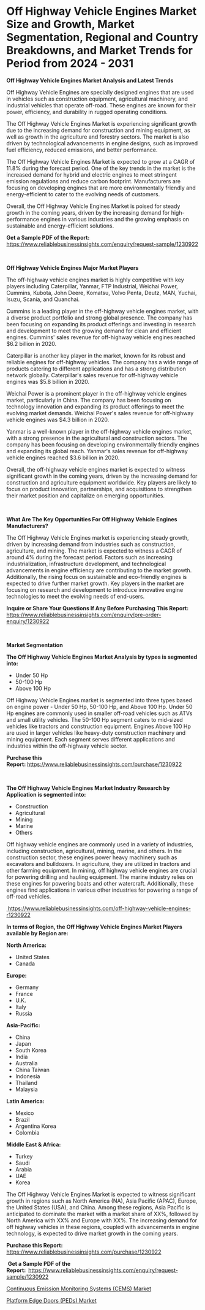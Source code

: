 <p><h1>Off Highway Vehicle Engines Market Size and Growth, Market Segmentation, Regional and Country Breakdowns, and Market Trends for Period from 2024 -  2031</h1></p><p><strong>Off Highway Vehicle Engines Market Analysis and Latest Trends</strong></p>
<p><p>Off Highway Vehicle Engines are specially designed engines that are used in vehicles such as construction equipment, agricultural machinery, and industrial vehicles that operate off-road. These engines are known for their power, efficiency, and durability in rugged operating conditions.</p><p>The Off Highway Vehicle Engines Market is experiencing significant growth due to the increasing demand for construction and mining equipment, as well as growth in the agriculture and forestry sectors. The market is also driven by technological advancements in engine designs, such as improved fuel efficiency, reduced emissions, and better performance. </p><p>The Off Highway Vehicle Engines Market is expected to grow at a CAGR of 11.8% during the forecast period. One of the key trends in the market is the increased demand for hybrid and electric engines to meet stringent emission regulations and reduce carbon footprint. Manufacturers are focusing on developing engines that are more environmentally friendly and energy-efficient to cater to the evolving needs of customers.</p><p>Overall, the Off Highway Vehicle Engines Market is poised for steady growth in the coming years, driven by the increasing demand for high-performance engines in various industries and the growing emphasis on sustainable and energy-efficient solutions.</p></p>
<p><strong>Get a Sample PDF of the Report:&nbsp;</strong> <a href="https://www.reliablebusinessinsights.com/enquiry/request-sample/1230922">https://www.reliablebusinessinsights.com/enquiry/request-sample/1230922</a></p>
<p>&nbsp;</p>
<p><strong>Off Highway Vehicle Engines Major Market Players</strong></p>
<p><p>The off-highway vehicle engines market is highly competitive with key players including Caterpillar, Yanmar, FTP Industrial, Weichai Power, Cummins, Kubota, John Deere, Komatsu, Volvo Penta, Deutz, MAN, Yuchai, Isuzu, Scania, and Quanchai. </p><p>Cummins is a leading player in the off-highway vehicle engines market, with a diverse product portfolio and strong global presence. The company has been focusing on expanding its product offerings and investing in research and development to meet the growing demand for clean and efficient engines. Cummins' sales revenue for off-highway vehicle engines reached $6.2 billion in 2020.</p><p>Caterpillar is another key player in the market, known for its robust and reliable engines for off-highway vehicles. The company has a wide range of products catering to different applications and has a strong distribution network globally. Caterpillar's sales revenue for off-highway vehicle engines was $5.8 billion in 2020.</p><p>Weichai Power is a prominent player in the off-highway vehicle engines market, particularly in China. The company has been focusing on technology innovation and expanding its product offerings to meet the evolving market demands. Weichai Power's sales revenue for off-highway vehicle engines was $4.3 billion in 2020.</p><p>Yanmar is a well-known player in the off-highway vehicle engines market, with a strong presence in the agricultural and construction sectors. The company has been focusing on developing environmentally friendly engines and expanding its global reach. Yanmar's sales revenue for off-highway vehicle engines reached $3.6 billion in 2020.</p><p>Overall, the off-highway vehicle engines market is expected to witness significant growth in the coming years, driven by the increasing demand for construction and agriculture equipment worldwide. Key players are likely to focus on product innovation, partnerships, and acquisitions to strengthen their market position and capitalize on emerging opportunities.</p></p>
<p>&nbsp;</p>
<p><strong>What Are The Key Opportunities For Off Highway Vehicle Engines Manufacturers?</strong></p>
<p><p>The Off Highway Vehicle Engines market is experiencing steady growth, driven by increasing demand from industries such as construction, agriculture, and mining. The market is expected to witness a CAGR of around 4% during the forecast period. Factors such as increasing industrialization, infrastructure development, and technological advancements in engine efficiency are contributing to the market growth. Additionally, the rising focus on sustainable and eco-friendly engines is expected to drive further market growth. Key players in the market are focusing on research and development to introduce innovative engine technologies to meet the evolving needs of end-users.</p></p>
<p><strong>Inquire or Share Your Questions If Any Before Purchasing This Report:</strong> <a href="https://www.reliablebusinessinsights.com/enquiry/pre-order-enquiry/1230922">https://www.reliablebusinessinsights.com/enquiry/pre-order-enquiry/1230922</a></p>
<p>&nbsp;</p>
<p><strong>Market Segmentation</strong></p>
<p><strong>The Off Highway Vehicle Engines Market Analysis by types is segmented into:</strong></p>
<p><ul><li>Under 50 Hp</li><li>50-100 Hp</li><li>Above 100 Hp</li></ul></p>
<p><p>Off Highway Vehicle Engines market is segmented into three types based on engine power - Under 50 Hp, 50-100 Hp, and Above 100 Hp. Under 50 Hp engines are commonly used in smaller off-road vehicles such as ATVs and small utility vehicles. The 50-100 Hp segment caters to mid-sized vehicles like tractors and construction equipment. Engines Above 100 Hp are used in larger vehicles like heavy-duty construction machinery and mining equipment. Each segment serves different applications and industries within the off-highway vehicle sector.</p></p>
<p><strong>Purchase this Report:&nbsp;</strong><a href="https://www.reliablebusinessinsights.com/purchase/1230922">https://www.reliablebusinessinsights.com/purchase/1230922</a></p>
<p>&nbsp;</p>
<p><strong>The Off Highway Vehicle Engines Market Industry Research by Application is segmented into:</strong></p>
<p><ul><li>Construction</li><li>Agricultural</li><li>Mining</li><li>Marine</li><li>Others</li></ul></p>
<p><p>Off highway vehicle engines are commonly used in a variety of industries, including construction, agricultural, mining, marine, and others. In the construction sector, these engines power heavy machinery such as excavators and bulldozers. In agriculture, they are utilized in tractors and other farming equipment. In mining, off highway vehicle engines are crucial for powering drilling and hauling equipment. The marine industry relies on these engines for powering boats and other watercraft. Additionally, these engines find applications in various other industries for powering a range of off-road vehicles.</p></p>
<p><a href="https://www.reliablebusinessinsights.com/off-highway-vehicle-engines-r1230922">&nbsp;https://www.reliablebusinessinsights.com/off-highway-vehicle-engines-r1230922</a></p>
<p><strong>In terms of Region, the Off Highway Vehicle Engines Market Players available by Region are:</strong></p>
<p>
    <p> <strong> North America: </strong>
        <ul>
            <li>United States</li>
            <li>Canada</li>
        </ul>
        </p> 
    <p> <strong> Europe: </strong>
        <ul>
            <li>Germany</li>
            <li>France</li>
            <li>U.K.</li>
            <li>Italy</li>
            <li>Russia</li>
        </ul>
        </p> 
    <p> <strong> Asia-Pacific: </strong>
        <ul>
            <li>China</li>
            <li>Japan</li>
            <li>South Korea</li>
            <li>India</li>
            <li>Australia</li>
            <li>China Taiwan</li>
            <li>Indonesia</li>
            <li>Thailand</li>
            <li>Malaysia</li>
        </ul>
        </p> 
    <p> <strong> Latin America: </strong>
        <ul>
            <li>Mexico</li>
            <li>Brazil</li>
            <li>Argentina Korea</li>
            <li>Colombia</li>
        </ul>
        </p> 
    <p> <strong> Middle East & Africa: </strong>
        <ul>
            <li>Turkey</li>
            <li>Saudi</li>
            <li>Arabia</li>
            <li>UAE</li>
            <li>Korea</li>
        </ul>
    </p>
    </p>
<p><p>The Off Highway Vehicle Engines Market is expected to witness significant growth in regions such as North America (NA), Asia Pacific (APAC), Europe, the United States (USA), and China. Among these regions, Asia Pacific is anticipated to dominate the market with a market share of XX%, followed by North America with XX% and Europe with XX%. The increasing demand for off highway vehicles in these regions, coupled with advancements in engine technology, is expected to drive market growth in the coming years.</p></p>
<p><strong>Purchase this Report: </strong><a href="https://www.reliablebusinessinsights.com/purchase/1230922">https://www.reliablebusinessinsights.com/purchase/1230922</a></p>
<p>&nbsp;<strong>Get a Sample PDF of the Report:&nbsp;&nbsp;</strong><a href="https://www.reliablebusinessinsights.com/enquiry/request-sample/1230922">https://www.reliablebusinessinsights.com/enquiry/request-sample/1230922</a></p>
<p><strong></strong></p>
<p><p><a href="https://view.publitas.com/reportprime-1/global-continuous-emission-monitoring-systems-cems-market-trends-insights-into-growth-opportunities-and-challenges-forecasted-from-2024-to-2031/">Continuous Emission Monitoring Systems (CEMS) Market</a></p><p><a href="https://view.publitas.com/reportprime-1/platform-edge-doors-peds-market-size-market-segmentation-market-trends-and-growth-analysis-forecast-till-2031/">Platform Edge Doors (PEDs) Market</a></p></p>